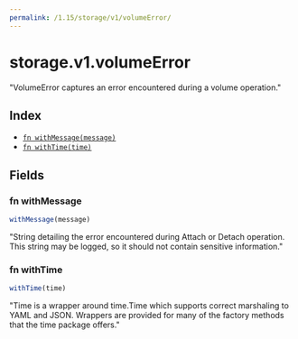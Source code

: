 ```yaml
---
permalink: /1.15/storage/v1/volumeError/
---
```


# storage.v1.volumeError

"VolumeError captures an error encountered during a volume operation."

## Index

* [`fn withMessage(message)`](#fn-withmessage)
* [`fn withTime(time)`](#fn-withtime)

## Fields

### fn withMessage

```ts
withMessage(message)
```

"String detailing the error encountered during Attach or Detach operation. This string may be logged, so it should not contain sensitive information."

### fn withTime

```ts
withTime(time)
```

"Time is a wrapper around time.Time which supports correct marshaling to YAML and JSON.  Wrappers are provided for many of the factory methods that the time package offers."